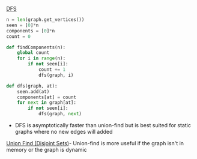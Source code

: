 ---
---
[DFS](</docs/Algorithms/Graphs/DFS.md>)
```python
n = len(graph.get_vertices())
seen = [0]*n
components = [0]*n
count = 0

def findComponents(n):
	global count
	for i in range(n):
		if not seen[i]:
			count += 1
			dfs(graph, i)

def dfs(graph, at):
	seen.add(at)
	components[at] = count
	for next in graph[at]:
		if not seen[i]:
			dfs(graph, next)
```

- DFS is asymptotically faster than union-find but is best suited for static graphs where no new edges will added

[Union Find (Disjoint Sets)](</docs/Algorithms/Graphs/Union Find (Disjoint Sets).md>)- Union-find is more useful if the graph isn't in memory or the graph is dynamic